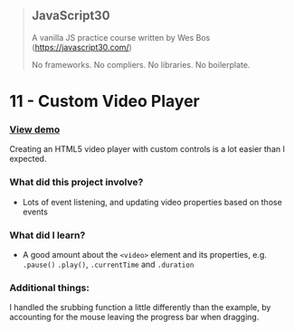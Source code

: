 > ## JavaScript30
> A vanilla JS practice course written by Wes Bos (https://javascript30.com/)
>
> No frameworks. No compliers. No libraries. No boilerplate.

# 11 - Custom Video Player

### [View demo](https://willgorham.github.io/javascript30/11%20-%20Custom%20Video%20Player/index.html)

Creating an HTML5 video player with custom controls is a lot easier than I expected.

### What did this project involve?

- Lots of event listening, and updating video properties based on those events

### What did I learn?

- A good amount about the `<video>` element and its properties, e.g. `.pause()` `.play()`, `.currentTime` and `.duration`

### Additional things:

I handled the srubbing function a little differently than the example, by accounting for the mouse leaving the progress bar when dragging.
